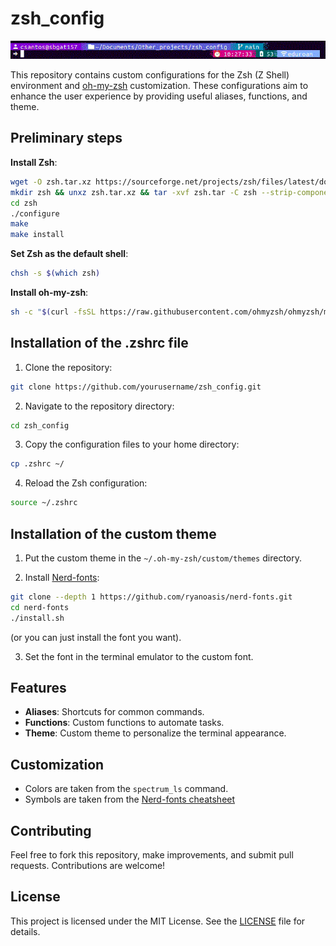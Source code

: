 # zsh_config

![Custom Theme Screenshot](./Pictures/Theme.gif)

This repository contains custom configurations for the Zsh (Z Shell) environment and [oh-my-zsh](https://github.com/ohmyzsh/ohmyzsh/tree/master) customization. These configurations aim to enhance the user experience by providing useful aliases, functions, and theme.

## Preliminary steps

**Install Zsh**:
```sh
wget -O zsh.tar.xz https://sourceforge.net/projects/zsh/files/latest/download
mkdir zsh && unxz zsh.tar.xz && tar -xvf zsh.tar -C zsh --strip-components 1
cd zsh
./configure
make
make install
```

**Set Zsh as the default shell**:
```sh
chsh -s $(which zsh)
```

**Install oh-my-zsh**:
```sh
sh -c "$(curl -fsSL https://raw.githubusercontent.com/ohmyzsh/ohmyzsh/master/tools/install.sh)"
```

## Installation of the .zshrc file

1. Clone the repository:
```sh
git clone https://github.com/yourusername/zsh_config.git
```

2. Navigate to the repository directory:
```sh
cd zsh_config
```

3. Copy the configuration files to your home directory:
```sh
cp .zshrc ~/
```

4. Reload the Zsh configuration:
```sh
source ~/.zshrc
```

## Installation of the custom theme

1. Put the custom theme in the `~/.oh-my-zsh/custom/themes` directory.

2. Install [Nerd-fonts](https://github.com/ryanoasis/nerd-fonts):
```sh
git clone --depth 1 https://github.com/ryanoasis/nerd-fonts.git
cd nerd-fonts
./install.sh
```
(or you can just install the font you want).

3. Set the font in the terminal emulator to the custom font.

## Features

- **Aliases**: Shortcuts for common commands.
- **Functions**: Custom functions to automate tasks.
- **Theme**: Custom theme to personalize the terminal appearance.

## Customization

- Colors are taken from the `spectrum_ls` command.
- Symbols are taken from the [Nerd-fonts cheatsheet](https://www.nerdfonts.com/cheat-sheet)

## Contributing

Feel free to fork this repository, make improvements, and submit pull requests. Contributions are welcome!

## License

This project is licensed under the MIT License. See the [LICENSE](LICENSE) file for details.